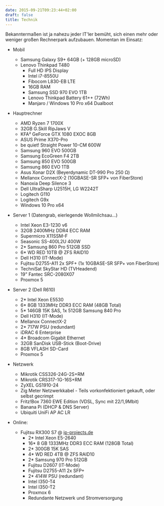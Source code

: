 ```yaml
---
date: 2015-09-21T09:23:44+02:00
draft: false
title: Technik
---
```


Bekanntermaßen ist ja nahezu jeder IT'ler bemüht, sich einen mehr oder weniger großen Rechnerpark aufzubauen. Momentan im Einsatz:

+ Mobil
	+ Samsung Galaxy S9+ 64GB (+ 128GB microSD)
	+ Lenovo Thinkpad T480
		+ Full HD IPS Display
		+ Intel i7-8550U
		+ Fibocom L830-EB LTE
		+ 16GB RAM
		+ Samsung SSD 970 EVO 1TB
		+ Lenovo Thinkpad Battery 61++ (72Wh)
		+ Manjaro / Windows 10 Pro x64 Dualboot

+ Hauptrechner
	+ AMD Ryzen 7 1700X
	+ 32GB G.Skill RipJaws V
	+ KFA² GeForce GTX 1080 EXOC 8GB
	+ ASUS Prime X370-Pro
	+ be quiet! Straight Power 10-CM 600W
	+ Samsung 960 EVO 500GB
	+ Samsung EcoGreen F4 2TB
	+ Samsung 850 EVO 500GB
	+ Samsung 860 EVO 1TB
	+ Asus Xonar D2X (Beyerdynamic DT-990 Pro 250 Ω)
	+ Mellanox ConnectX-2 (10GBASE-SR SFP+ von FiberStore)
	+ Nanoxia Deep Silence 3
	+ Dell UltraSharp U2515H, LG W2242T
	+ Logitech G110
	+ Logitech G9x
	+ Windows 10 Pro x64
 
+ Server 1 (Datengrab, eierlegende Wollmilchsau...)
	+ Intel Xeon E3-1230 v6
	+ 32GB 2400MHz DDR4 ECC RAM
	+ Supermicro X11SSM-F
	+ Seasonic SS-400L2U 400W
	+ 2* Samsung 860 Pro 512GB SSD
	+ 6* WD RED 10TB @ ZFS RAID10
	+ Dell H310 (IT-Mode)
	+ Fujitsu D2755-A11 2x SPF+ (1x 10GBASE-SR SFP+ von FiberStore)
	+ TechniSat SkyStar HD (TVHeadend)
	+ 19" Fantec SRC-2080X07
	+ Proxmox 5
 
+ Server 2 (Dell R610)
	+ 2* Intel Xeon E5530
	+ 6* 8GB 1333MHz DDR3 ECC RAM (48GB Total)
	+ 5* 146GB 15K SAS, 1x 512GB Samsung 840 Pro
	+ Dell H310 (IT-Mode)
	+ Mellanox ConnectX-2
	+ 2* 717W PSU (redundant)
	+ iDRAC 6 Enterprise
	+ 4* Broadcom Gigabit Ethernet
	+ 32GB SanDisk USB-Stick (Boot-Drive)
	+ 8GB VFLASH SD-Card
	+ Proxmox 5

+ Netzwerk
	+ Mikrotik CSS326-24G-2S+RM
	+ Mikrotik CRS317-1G-16S+RM
	+ ZyXEL GS1910-24
	+ Zig Meter Netzwerkkabel - Teils vorkonfektioniert gekauft, oder selbst gecrimpt
	+ Fritz!Box 7360 EWE Edition (VDSL, Sync mit 22/1,9Mbit)
	+ Banana Pi (DHCP & DNS Server)
	+ Ubiquiti UniFi AP AC LR

+ Online:
	+ Fujitsu RX300 S7 @ [ip-projects.de](https://www.ip-projects.de)
		+ 2* Intel Xeon E5-2640
		+ 16* 8 GB 1333MHz DDR3 ECC RAM (128GB Total)
		+ 2* 300GB 15K SAS
		+ 4* WD RED 4TB @ ZFS RAID10
		+ 2* Samsung 970 Pro 512GB
		+ Fujitsu D2607 (IT-Mode)
		+ Fujitsu D2755-A11 2x SFP+
		+ 2* 414W PSU (redundant)
		+ Intel I350-T4
		+ Intel I350-T2
		+ Proxmox 6
		+ Redundante Netzwerk und Stromversorgung
